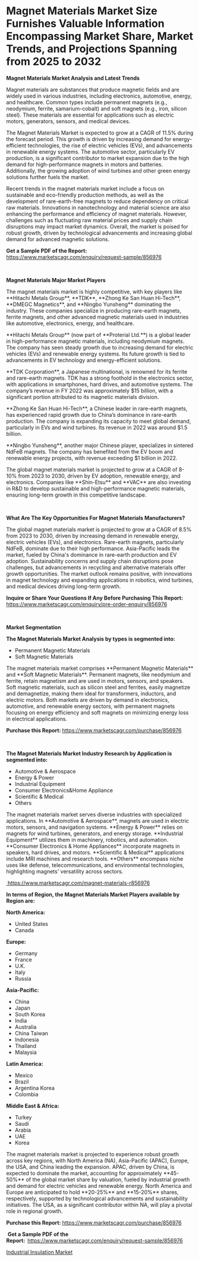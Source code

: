 <p><h1>Magnet Materials Market Size Furnishes Valuable Information Encompassing Market Share, Market Trends, and Projections Spanning from 2025 to 2032</h1></p><p><strong>Magnet Materials Market Analysis and Latest Trends</strong></p>
<p><p>Magnet materials are substances that produce magnetic fields and are widely used in various industries, including electronics, automotive, energy, and healthcare. Common types include permanent magnets (e.g., neodymium, ferrite, samarium-cobalt) and soft magnets (e.g., iron, silicon steel). These materials are essential for applications such as electric motors, generators, sensors, and medical devices.</p><p>The Magnet Materials Market is expected to grow at a CAGR of 11.5% during the forecast period. This growth is driven by increasing demand for energy-efficient technologies, the rise of electric vehicles (EVs), and advancements in renewable energy systems. The automotive sector, particularly EV production, is a significant contributor to market expansion due to the high demand for high-performance magnets in motors and batteries. Additionally, the growing adoption of wind turbines and other green energy solutions further fuels the market.</p><p>Recent trends in the magnet materials market include a focus on sustainable and eco-friendly production methods, as well as the development of rare-earth-free magnets to reduce dependency on critical raw materials. Innovations in nanotechnology and material science are also enhancing the performance and efficiency of magnet materials. However, challenges such as fluctuating raw material prices and supply chain disruptions may impact market dynamics. Overall, the market is poised for robust growth, driven by technological advancements and increasing global demand for advanced magnetic solutions.</p></p>
<p><strong>Get a Sample PDF of the Report:&nbsp;</strong> <a href="https://www.marketscagr.com/enquiry/request-sample/856976?utm_campaign=1869&utm_medium=2&utm_source=Github&utm_content=ia&utm_term=26012025&utm_id=magnet-materials">https://www.marketscagr.com/enquiry/request-sample/856976</a></p>
<p>&nbsp;</p>
<p><strong>Magnet Materials Major Market Players</strong></p>
<p><p>The magnet materials market is highly competitive, with key players like **Hitachi Metals Group**, **TDK**, **Zhong Ke San Huan Hi-Tech**, **DMEGC Magnetics**, and **Ningbo Yunsheng** dominating the industry. These companies specialize in producing rare-earth magnets, ferrite magnets, and other advanced magnetic materials used in industries like automotive, electronics, energy, and healthcare.</p><p>**Hitachi Metals Group** (now part of **Proterial Ltd.**) is a global leader in high-performance magnetic materials, including neodymium magnets. The company has seen steady growth due to increasing demand for electric vehicles (EVs) and renewable energy systems. Its future growth is tied to advancements in EV technology and energy-efficient solutions.</p><p>**TDK Corporation**, a Japanese multinational, is renowned for its ferrite and rare-earth magnets. TDK has a strong foothold in the electronics sector, with applications in smartphones, hard drives, and automotive systems. The company’s revenue in FY 2022 was approximately $15 billion, with a significant portion attributed to its magnetic materials division.</p><p>**Zhong Ke San Huan Hi-Tech**, a Chinese leader in rare-earth magnets, has experienced rapid growth due to China’s dominance in rare-earth production. The company is expanding its capacity to meet global demand, particularly in EVs and wind turbines. Its revenue in 2022 was around $1.5 billion.</p><p>**Ningbo Yunsheng**, another major Chinese player, specializes in sintered NdFeB magnets. The company has benefited from the EV boom and renewable energy projects, with revenue exceeding $1 billion in 2022.</p><p>The global magnet materials market is projected to grow at a CAGR of 8-10% from 2023 to 2030, driven by EV adoption, renewable energy, and electronics. Companies like **Shin-Etsu** and **VAC** are also investing in R&D to develop sustainable and high-performance magnetic materials, ensuring long-term growth in this competitive landscape.</p></p>
<p>&nbsp;</p>
<p><strong>What Are The Key Opportunities For Magnet Materials Manufacturers?</strong></p>
<p><p>The global magnet materials market is projected to grow at a CAGR of 8.5% from 2023 to 2030, driven by increasing demand in renewable energy, electric vehicles (EVs), and electronics. Rare-earth magnets, particularly NdFeB, dominate due to their high performance. Asia-Pacific leads the market, fueled by China's dominance in rare-earth production and EV adoption. Sustainability concerns and supply chain disruptions pose challenges, but advancements in recycling and alternative materials offer growth opportunities. The market outlook remains positive, with innovations in magnet technology and expanding applications in robotics, wind turbines, and medical devices driving long-term growth.</p></p>
<p><strong>Inquire or Share Your Questions If Any Before Purchasing This Report:</strong> <a href="https://www.marketscagr.com/enquiry/pre-order-enquiry/856976?utm_campaign=1869&utm_medium=2&utm_source=Github&utm_content=ia&utm_term=26012025&utm_id=magnet-materials">https://www.marketscagr.com/enquiry/pre-order-enquiry/856976</a></p>
<p>&nbsp;</p>
<p><strong>Market Segmentation</strong></p>
<p><strong>The Magnet Materials Market Analysis by types is segmented into:</strong></p>
<p><ul><li>Permanent Magnetic Materials</li><li>Soft Magnetic Materials</li></ul></p>
<p><p>The magnet materials market comprises **Permanent Magnetic Materials** and **Soft Magnetic Materials**. Permanent magnets, like neodymium and ferrite, retain magnetism and are used in motors, sensors, and speakers. Soft magnetic materials, such as silicon steel and ferrites, easily magnetize and demagnetize, making them ideal for transformers, inductors, and electric motors. Both markets are driven by demand in electronics, automotive, and renewable energy sectors, with permanent magnets focusing on energy efficiency and soft magnets on minimizing energy loss in electrical applications.</p></p>
<p><strong>Purchase this Report:&nbsp;</strong><a href="https://www.marketscagr.com/purchase/856976?utm_campaign=1869&utm_medium=2&utm_source=Github&utm_content=ia&utm_term=26012025&utm_id=magnet-materials">https://www.marketscagr.com/purchase/856976</a></p>
<p>&nbsp;</p>
<p><strong>The Magnet Materials Market Industry Research by Application is segmented into:</strong></p>
<p><ul><li>Automotive & Aerospace</li><li>Energy & Power</li><li>Industrial Equipment</li><li>Consumer Electronics&Home Appliance</li><li>Scientific & Medical</li><li>Others</li></ul></p>
<p><p>The magnet materials market serves diverse industries with specialized applications. In **Automotive & Aerospace**, magnets are used in electric motors, sensors, and navigation systems. **Energy & Power** relies on magnets for wind turbines, generators, and energy storage. **Industrial Equipment** utilizes them in machinery, robotics, and automation. **Consumer Electronics & Home Appliances** incorporate magnets in speakers, hard drives, and motors. **Scientific & Medical** applications include MRI machines and research tools. **Others** encompass niche uses like defense, telecommunications, and environmental technologies, highlighting magnets' versatility across sectors.</p></p>
<p><a href="https://www.marketscagr.com/magnet-materials-r856976?utm_campaign=1869&utm_medium=2&utm_source=Github&utm_content=ia&utm_term=26012025&utm_id=magnet-materials">&nbsp;https://www.marketscagr.com/magnet-materials-r856976</a></p>
<p><strong>In terms of Region, the Magnet Materials Market Players available by Region are:</strong></p>
<p>
    <p> <strong> North America: </strong>
        <ul>
            <li>United States</li>
            <li>Canada</li>
        </ul>
        </p> 
    <p> <strong> Europe: </strong>
        <ul>
            <li>Germany</li>
            <li>France</li>
            <li>U.K.</li>
            <li>Italy</li>
            <li>Russia</li>
        </ul>
        </p> 
    <p> <strong> Asia-Pacific: </strong>
        <ul>
            <li>China</li>
            <li>Japan</li>
            <li>South Korea</li>
            <li>India</li>
            <li>Australia</li>
            <li>China Taiwan</li>
            <li>Indonesia</li>
            <li>Thailand</li>
            <li>Malaysia</li>
        </ul>
        </p> 
    <p> <strong> Latin America: </strong>
        <ul>
            <li>Mexico</li>
            <li>Brazil</li>
            <li>Argentina Korea</li>
            <li>Colombia</li>
        </ul>
        </p> 
    <p> <strong> Middle East & Africa: </strong>
        <ul>
            <li>Turkey</li>
            <li>Saudi</li>
            <li>Arabia</li>
            <li>UAE</li>
            <li>Korea</li>
        </ul>
    </p>
    </p>
<p><p>The magnet materials market is projected to experience robust growth across key regions, with North America (NA), Asia-Pacific (APAC), Europe, the USA, and China leading the expansion. APAC, driven by China, is expected to dominate the market, accounting for approximately **45-50%** of the global market share by valuation, fueled by industrial growth and demand for electric vehicles and renewable energy. North America and Europe are anticipated to hold **20-25%** and **15-20%** shares, respectively, supported by technological advancements and sustainability initiatives. The USA, as a significant contributor within NA, will play a pivotal role in regional growth.</p></p>
<p><strong>Purchase this Report: </strong><a href="https://www.marketscagr.com/purchase/856976?utm_campaign=1869&utm_medium=2&utm_source=Github&utm_content=ia&utm_term=26012025&utm_id=magnet-materials">https://www.marketscagr.com/purchase/856976</a></p>
<p>&nbsp;<strong>Get a Sample PDF of the Report:&nbsp;&nbsp;</strong><a href="https://www.marketscagr.com/enquiry/request-sample/856976?utm_campaign=1869&utm_medium=2&utm_source=Github&utm_content=ia&utm_term=26012025&utm_id=magnet-materials">https://www.marketscagr.com/enquiry/request-sample/856976</a></p>
<p><strong></strong></p>
<p><p><a href="https://github.com/CliffMedina6/Market-Research-Report-List-7/blob/main/industrial-insulation-market.md?utm_campaign=1869&utm_medium=2&utm_source=Github&utm_content=ia&utm_term=26012025&utm_id=magnet-materials">Industrial Insulation Market</a></p></p>